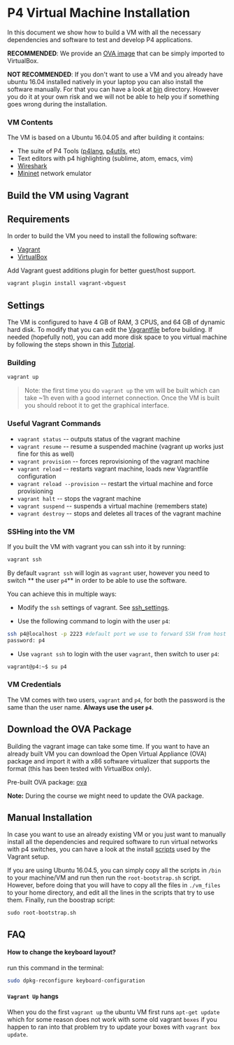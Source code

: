 # P4 Virtual Machine Installation

In this document we show how to build a VM with all the necessary dependencies and software to 
test and develop P4 applications.

**RECOMMENDED**: We  provide an [OVA image](#download-the-ova-package) that can be simply imported to VirtualBox.

**NOT RECOMMENDED**: If you don't want to use a VM and you already have ubuntu 16.04 installed natively in your laptop you can also install the software manually.
For that you can have a look at [bin](./bin) directory. However you do it at your own risk and we will not be able to help you if something goes
wrong during the installation.

### VM Contents

The VM is based on a Ubuntu 16.04.05 and after building it contains:

* The suite of P4 Tools ([p4lang](https://github.com/p4lang/), [p4utils](https://github.com/nsg-ethz/p4-utils/tree/master/p4utils), etc)
* Text editors with p4 highlighting (sublime, atom, emacs, vim)
* [Wireshark](https://www.wireshark.org/)
* [Mininet](http://mininet.org/) network emulator

## Build the VM using Vagrant

## Requirements

In order to build the VM you need to install the following software:

* [Vagrant](https://www.vagrantup.com/downloads.html)
* [VirtualBox](https://www.virtualbox.org/wiki/Downloads)

Add Vagrant guest additions plugin for better guest/host support.
```bash
vagrant plugin install vagrant-vbguest
```

## Settings

The VM is configured to have 4 GB of RAM, 3 CPUS, and 64 GB of dynamic hard disk. To modify that you can edit the
[Vagrantfile](Vagrantfile) before building. If needed (hopefully not), you can add more disk space to you virtual machine by following the steps
 shown in this [Tutorial](https://tuhrig.de/resizing-vagrant-box-disk-space/).

### Building

```bash
vagrant up
```

> Note: the first time you do `vagrant up` the vm will be built which can take ~1h even with a good internet connection. Once the VM is built
you should reboot it to get the graphical interface.

### Useful Vagrant Commands

* `vagrant status` -- outputs status of the vagrant machine
* `vagrant resume` -- resume a suspended machine (vagrant up works just fine for this as well)
* `vagrant provision` -- forces reprovisioning of the vagrant machine
* `vagrant reload` -- restarts vagrant machine, loads new Vagrantfile configuration
* `vagrant reload --provision` -- restart the virtual machine and force provisioning
* `vagrant halt` -- stops the vagrant machine
* `vagrant suspend` -- suspends a virtual machine (remembers state)
* `vagrant destroy` -- stops and deletes all traces of the vagrant machine

### SSHing into the VM

If you built the VM with vagrant you can ssh into it by running:

```bash
vagrant ssh
```

By default `vagrant ssh` will login as `vagrant` user, however you need to switch ** the user `p4`** in order to be able to use the software.

You can achieve this in multiple ways:

* Modify the `ssh` settings of vagrant. See [ssh_settings](https://www.vagrantup.com/docs/vagrantfile/ssh_settings.html).

* Use the following command to login with the user `p4`:
```bash
ssh p4@localhost -p 2223 #default port we use to forward SSH from host to guest
password: p4
```

* Use `vagrant ssh` to login with the user `vagrant`, then switch to user `p4`:
```bash
vagrant@p4:~$ su p4
```

### VM Credentials

The VM comes with two users, `vagrant` and `p4`, for both the password is the same than the user name. **Always use the user `p4`**.

## Download the OVA Package

Building the vagrant image can take some time. If you want to have an already built VM you can download the Open Virtual 
Appliance (OVA) package and import it with a x86 software virtualizer that supports the format (this has been tested with VirtualBox only).

Pre-built OVA package: [ova](https://drive.google.com/file/d/1VLSstfcmx0o0Kc8M1HytQXBvSFqxlDG3/view?usp=sharing)

**Note:** During the course we might need to update the OVA package.

## Manual Installation

In case you want to use an already existing VM or you just want to manually install all the dependencies
and required software to run virtual networks with p4 switches, you can have a look at the install [scripts](./bin) used
by the Vagrant setup.

If you are using Ubuntu 16.04.5, you can simply copy all the scripts in `/bin` to your machine/VM and run then run the `root-bootstrap.sh` script. However,
before doing that you will have to copy all the files in `./vm_files` to your home directory, and edit all the lines in the scripts that try to use them. Finally, run
the boostrap script:

```
sudo root-bootstrap.sh
```

## FAQ

#### How to change the keyboard layout?
run this command in the terminal: 
```bash
sudo dpkg-reconfigure keyboard-configuration
```

#### `Vagrant Up` hangs

When you do the first `vagrant up` the ubuntu VM first runs `apt-get update`
which for some reason does not work with some old vagrant `boxes` if you happen
to ran into that problem try to update your boxes with `vagrant box update`.